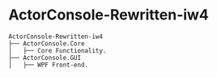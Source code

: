# ActorConsole-Rewritten-iw4

```
ActorConsole-Rewritten-iw4
├── ActorConsole.Core
│   ├── Core Functionality.
├── ActorConsole.GUI
│   ├── WPF Front-end.
```
